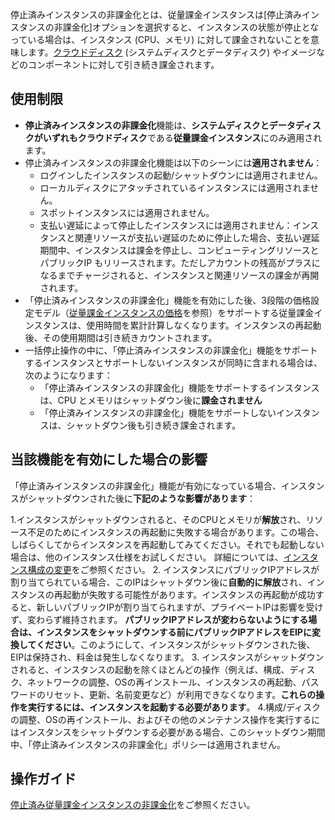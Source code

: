 停止済みインスタンスの非課金化とは、従量課金インスタンスは[停止済みインスタンスの非課金化]オプションを選択すると、インスタンスの状態が停止となっている場合は、インスタンス (CPU、メモリ) に対して課金されないことを意味します。[クラウドディスク](https://intl.cloud.tencent.com/document/product/213/2255) (システムディスクとデータディスク) やイメージなどのコンポーネントに対して引き続き課金されます。

## 使用制限
- **停止済みインスタンスの非課金化**機能は、**システムディスクとデータディスクがいずれもクラウドディスク**である**従量課金インスタンス**にのみ適用されます。
- 停止済みインスタンスの非課金化機能は以下のシーンには**適用されません**：
	- ログインしたインスタンスの起動/シャットダウンには適用されません。
	- ローカルディスクにアタッチされているインスタンスには適用されません。
	- スポットインスタンスには適用されません。
	- 支払い遅延によって停止したインスタンスには適用されません：インスタンスと関連リソースが支払い遅延のために停止した場合、支払い遅延期間中、インスタンスは課金を停止し、コンピューティングリソースとパブリックIP もリリースされます。ただしアカウントの残高がプラスになるまでチャージされると、インスタンスと関連リソースの課金が再開されます。
- 「停止済みインスタンスの非課金化」機能を有効にした後、3段階の価格設定モデル（[従量課金インスタンスの価格](https://intl.cloud.tencent.com/document/product/213/2176)を参照）をサポートする従量課金インスタンスは、使用時間を累計計算しなくなります。インスタンスの再起動後、その使用期間は引き続きカウントされます。
- 一括停止操作の中に、「停止済みインスタンスの非課金化」機能をサポートするインスタンスとサポートしないインスタンスが同時に含まれる場合は、次のようになります：
	- 「停止済みインスタンスの非課金化」機能をサポートするインスタンスは、CPU とメモリはシャットダウン後に**課金されません**
	- 「停止済みインスタンスの非課金化」機能をサポートしないインスタンスは、シャットダウン後も引き続き課金されます。

## 当該機能を有効にした場合の影響
「停止済みインスタンスの非課金化」機能が有効になっている場合、インスタンスがシャットダウンされた後に**下記のような影響があります**：

1.インスタンスがシャットダウンされると、そのCPUとメモリが**解放**され、リソース不足のためにインスタンスの再起動に失敗する場合があります。この場合、しばらくしてからインスタンスを再起動してみてください。それでも起動しない場合は、他のインスタンス仕様をお試しください。 詳細については、[インスタンス構成の変更](https://intl.cloud.tencent.com/document/product/213/2178)をご参照ください。
2. インスタンスにパブリックIPアドレスが割り当てられている場合、このIPはシャットダウン後に**自動的に解放**され、インスタンスの再起動が失敗する可能性があります。インスタンスの再起動が成功すると、新しいパブリックIPが割り当てられますが、プライベートIPは影響を受けず、変わらず維持されます。
**パブリックIPアドレスが変わらないようにする場合は、インスタンスをシャットダウンする前にパブリックIPアドレスをEIPに変換してください**。このようにして、インスタンスがシャットダウンされた後、EIPは保持され、料金は発生しなくなります。
3. インスタンスがシャットダウンされると、インスタンスの起動を除くほとんどの操作（例えば、構成、ディスク、ネットワークの調整、OSの再インストール、インスタンスの再起動、パスワードのリセット、更新、名前変更など）が利用できなくなります。**これらの操作を実行するには、インスタンスを起動する必要があります**。
4.構成/ディスクの調整、OSの再インストール、およびその他のメンテナンス操作を実行するにはインスタンスをシャットダウンする必要がある場合、このシャットダウン期間中、「停止済みインスタンスの非課金化」ポリシーは適用されません。

## 操作ガイド

[停止済み従量課金インスタンスの非課金化](https://intl.cloud.tencent.com/document/product/213/19922)をご参照ください。

